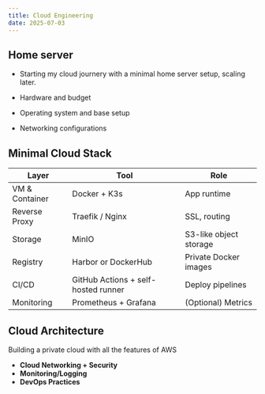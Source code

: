 ```yaml
---
title: Cloud Engineering
date: 2025-07-03
---
```


## Home server

- Starting my cloud journery with a minimal home server setup, scaling later.

- Hardware and budget
- Operating system and base setup
- Networking configurations

## Minimal Cloud Stack

|Layer|Tool|Role|
|---|---|---|
|VM & Container|Docker + K3s|App runtime|
|Reverse Proxy|Traefik / Nginx|SSL, routing|
|Storage|MinIO|S3-like object storage|
|Registry|Harbor or DockerHub|Private Docker images|
|CI/CD|GitHub Actions + self-hosted runner|Deploy pipelines|
|Monitoring|Prometheus + Grafana|(Optional) Metrics|

## Cloud Architecture

Building a private cloud with all the features of AWS

- **Cloud Networking + Security**
- **Monitoring/Logging**
- **DevOps Practices**
